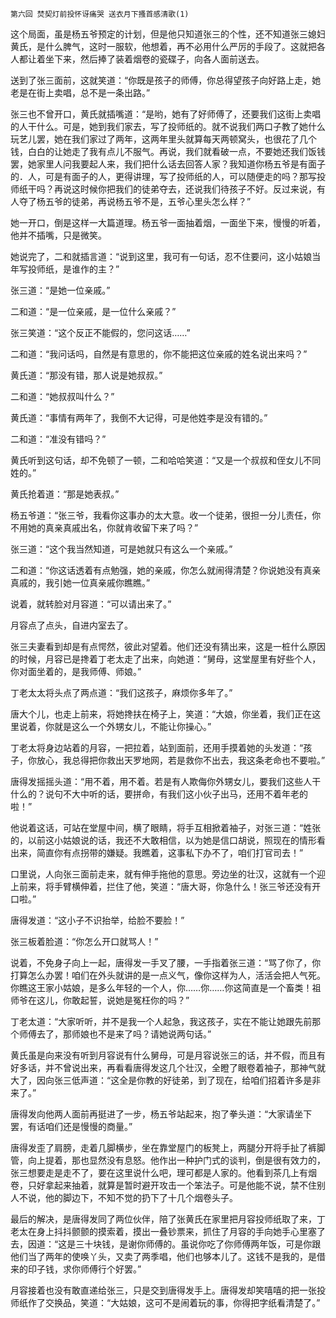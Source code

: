     第六回 焚契灯前投怀讶痛哭 送衣月下搔首感清歌(1) 

   这个局面，虽是杨五爷预定的计划，但是他只知道张三的个性，还不知道张三媳妇黄氏，是什么脾气，这时一服软，他想着，再不必用什么严厉的手段了。这就把各人都让着坐下来，然后捧了装着烟卷的瓷碟子，向各人面前送去。

   送到了张三面前，这就笑道：“你既是孩子的师傅，你总得望孩子向好路上走，她老是在街上卖唱，总不是一条出路。”

   张三也不曾开口，黄氏就插嘴道：“是哟，她有了好师傅了，还要我们这街上卖唱的人干什么。可是，她到我们家去，写了投师纸的。就不说我们两口子教了她什么玩艺儿罢，她在我们家过了两年，这两年里头就算每天两顿窝头，也很花了几个钱，白白的让她走了我有点儿不服气。再说，我们就看破一点，不要她还我们饭钱罢，她家里人问我要起人来，我们把什么话去回答人家？我知道你杨五爷是有面子的．人，可是有面子的人，更得讲理，写了投师纸的人，可以随便走的吗？那写投师纸干吗？再说这时候你把我们的徒弟夺去，还说我们待孩子不好。反过来说，有人夺了杨五爷的徒弟，再说杨五爷不是，五爷心里头怎么样？”

   她一开口，倒是这样一大篇道理。杨五爷一面抽着烟，一面坐下来，慢慢的听着，他并不插嘴，只是微笑。

   她说完了，二和就插言道：“说到这里，我可有一句话，忍不住要问，这小姑娘当年写投师纸，是谁作的主？”

   张三道：“是她一位亲戚。”

   二和道：“是一位亲戚，是一位什么亲戚？”

   张三笑道：“这个反正不能假的，您问这话……”

   二和道：“我问话吗，自然是有意思的，你不能把这位亲戚的姓名说出来吗？”

   黄氏道：“那没有错，那人说是她叔叔。”

   二和道：“她叔叔叫什么？”

   黄氏道：“事情有两年了，我倒不大记得，可是他姓李是没有错的。”

   二和道：“准没有错吗？”

   黄氏听到这句话，却不免顿了一顿，二和哈哈笑道：“又是一个叔叔和侄女儿不同姓的。”

   黄氏抢着道：“那是她表叔。”

   杨五爷道：“张三爷，我看你这事办的太大意。收一个徒弟，很担一分儿责任，你不用她的真亲真戚出名，你就肯收留下来了吗？”

   张三道：“这个我当然知道，可是她就只有这么一个亲戚。”

   二和道：“你这话透着有点勉强，她的亲戚，你怎么就闹得清楚？你说她没有真亲真戚的，我引她一位真亲戚你瞧瞧。”

   说着，就转脸对月容道：“可以请出来了。”

   月容点了点头，自进内室去了。

   张三夫妻看到却是有点愕然，彼此对望着。他们还没有猜出来，这是一桩什么原因的时候，月容已是搀着丁老太走了出来，向她道：“舅母，这堂屋里有好些个人，你对面坐着的，是我师傅、师娘。”

   丁老太太将头点了两点道：“我们这孩子，麻烦你多年了。”

   唐大个儿，也走上前来，将她搀扶在椅子上，笑道：“大娘，你坐着，我们正在这里说着，你就是这么一个外甥女儿，不能让你操心。”

   丁老太将身边站着的月容，一把拉着，站到面前，还用手摸着她的头发道：“孩子，你放心，我总得把你救出天罗地网，若是救你不出去，我这条老命也不要啦。”

   唐得发摇摇头道：“用不着，用不着。若是有人欺侮你外甥女儿，要我们这些人干什么的？说句不大中听的话，要拼命，有我们这小伙子出马，还用不着年老的啦！”

   他说着这话，可站在堂屋中间，横了眼睛，将手互相掀着袖子，对张三道：“姓张的，以前这小姑娘说的话，我还不大敢相信，以为她是信口胡说，照现在的情形看出来，简直你有点拐带的嫌疑。我瞧着，这事私下办不了，咱们打官司去！”

   口里说，人向张三面前走来，就有伸手拖他的意思。旁边坐的壮汉，这就有一个迎上前来，将手臂横伸着，拦住了他，笑道：“唐大哥，你急什么！张三爷还没有开口啦。”

   唐得发道：“这小子不识抬举，给脸不要脸！”

   张三板着脸道：“你怎么开口就骂人！”

   说着，不免身子向上一起，唐得发一手叉了腰，一手指着张三道：“骂了你了，你打算怎么办罢！咱们在外头就讲的是一点义气，像你这样为人，活活会把人气死。你瞧这王家小姑娘，是多么年轻的一个人，你……你……你这简直是一个畜类！祖师爷在这儿，你敢起誓，说她是冤枉你的吗？”

   丁老太道：“大家听听，并不是我一个人起急，我这孩子，实在不能让她跟先前那个师傅去了，那师娘也不是来了吗？请她说两句话。”

   黄氏虽是向来没有听到月容说有什么舅母，可是月容说张三的话，并不假，而且有好多话，并不曾说出来，再看看唐得发这几个壮汉，全瞪了眼卷着袖子，那神气就大了，因向张三低声道：“这全是你教的好徒弟，到了现在，给咱们招着许多是非来了。”

   唐得发向他两人面前再挺进了一步，杨五爷站起来，抱了拳头道：“大家请坐下罢，有话咱们还是慢慢的商量。”

   唐得发歪了肩膀，走着几脚横步，坐在靠堂屋门的板凳上，两腿分开将手扯了裤脚管，向上提着，那也显然没有息怒。他作出一种护门式的谈判，倒是很有效力的，张三想要走是走不了，要在这里说什么吧，理可都是人家的。他看到茶几上有烟卷，只好拿起来抽着，就算是暂时避开攻击一个笨法子。可是他能不说，禁不住别人不说，他的脚边下，不知不觉的扔下了十几个烟卷头子。

   最后的解决，是唐得发同了两位伙伴，陪了张黄氏在家里把月容投师纸取了来，丁老太在身上抖抖颤颤的摸索着，摸出一叠钞票来，抓住了月容的手向她手心里塞了去，因道：“这是三十块钱，是谢你师傅的。虽说你吃了你师傅两年饭，可是你跟他们当了两年的使唤丫头，又卖了两季唱，他们也够本儿了。这钱不是我的，是借来的印子钱，求你师傅行个好罢。”

   月容接着也没有敢直递给张三，只是交到唐得发手上。唐得发却笑嘻嘻的把一张投师纸作了交换品，笑道：“大姑娘，这可不是闹着玩的事，你得把字纸看清楚了。”

